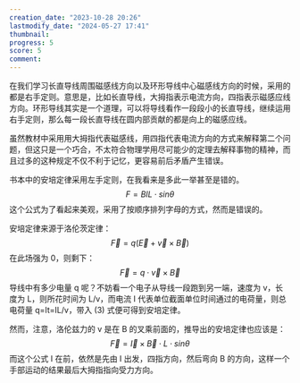 ```yaml
---
creation_date: "2023-10-28 20:26"
lastmodify_date: "2024-05-27 17:41"
thumbnail: 
progress: 5
score: 5
comment: 
---
```

在我们学习长直导线周围磁感线方向以及环形导线中心磁感线方向的时候，采用的都是右手定则。意思是，比如长直导线，大拇指表示电流方向，四指表示磁感应线方向。环形导线其实是一个道理，可以将导线看作一段段小的长直导线，继续运用右手定则，那么每一段长直导线在圆内部贡献的都是向上的磁感应线。

虽然教材中采用用大拇指代表磁感线，用四指代表电流方向的方式来解释第二个问题，但这只是一个巧合，不太符合物理学用尽可能少的定理去解释事物的精神，而且过多的这种规定不仅不利于记忆，更容易前后矛盾产生错误。

书本中的安培定律采用左手定则，在我看来是多此一举甚至是错的。
$$
F=BIL\cdot sin\theta
$$
这个公式为了看起来美观，采用了按顺序排列字母的方式，然而是错误的。

安培定律来源于洛伦茨定律：
$$
\vec{F}=q(\vec{E}+\vec{v}\times \vec{B})
$$
在此场强为 0，则剩下：
$$
\vec{F}=q\cdot \vec{v}\times \vec{B}
$$
导线中有多少电量 q 呢？不妨看一个电子从导线一段跑到另一端，速度为 v，长度为 L，则所花时间为 L/v，而电流 I 代表单位截面单位时间通过的电荷量，则总电荷量 q=It=IL/v，带入 (3) 式便可得到安培定律。

然而，注意，洛伦兹力的 v 是在 B 的叉乘前面的，推导出的安培定律也应该是：
$$
\vec{F}=\vec{I}\times\vec{B}\cdot L\cdot sin\theta
$$
而这个公式 I 在前，依然是先由 I 出发，四指方向，然后弯向 B 的方向，这样一个手部运动的结果最后大拇指指向受力方向。

